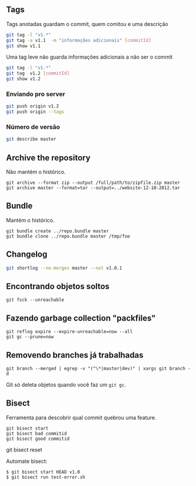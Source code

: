 Tags
----


Tags anotadas guardam o commit, quem comitou e uma descrição
```sh
git tag -l "v1.*"
git tag -a v1.1  -m "informações adicionais" [commitId]
git show v1.1

```

Uma tag leve não guarda informações adicionais a não ser o commit


```sh
git tag -l "v1.*"
git tag  v1.2 [commitId]
git show v1.2
```


### Enviando pro server

```sh
git push origin v1.2
git push origin --tags

```

### Número de versão

```sh
git describe master

```


Archive the repository
----------------------

Não mantém o histórico.

```
git archive --format zip --output /full/path/to/zipfile.zip master 
git archive master --format=tar --output=../website-12-10-2012.tar

```

Bundle
------

Mantém o histórico.

```
git bundle create ../repo.bundle master
git bundle clone ../repo.bundle master /tmp/foo

```


Changelog
---------

```sh
git shortlog --no-merges master --not v1.0.1

```


Encontrando objetos soltos
--------------------------

```
git fsck --unreachable

```

Fazendo garbage collection "packfiles"
--------------------------------------

```
git reflog expire --expire-unreachable=now --all
git gc --prune=now
```

Removendo branches já trabalhadas
---------------------------------

```
git branch --merged | egrep -v "(^\*|master|dev)" | xargs git branch -d

```

Git só deleta objetos quando você faz um `git gc`.



Bisect
------

Ferramenta para descobrir qual commit quebrou uma feature.

```
git bisect start
git bisect bad commitid
git bisect good commitid

```

git bisect reset

Automate bisect:

```
$ git bisect start HEAD v1.0
$ git bisect run test-error.sh

```


